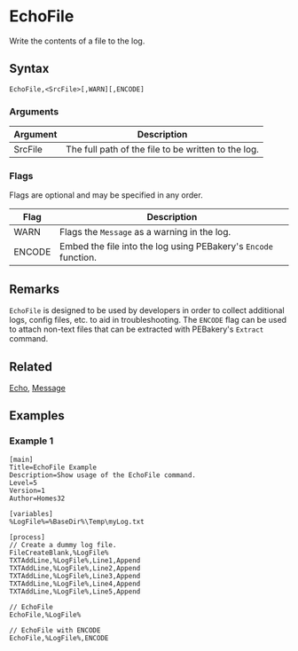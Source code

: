 # EchoFile

Write the contents of a file to the log.

## Syntax

```pebakery
EchoFile,<SrcFile>[,WARN][,ENCODE]
```

### Arguments

| Argument | Description |
| --- | --- |
| SrcFile | The full path of the file to be written to the log. |

### Flags

Flags are optional and may be specified in any order.

| Flag | Description |
| --- | --- |
| WARN | Flags the `Message` as a warning in the log. |
| ENCODE | Embed the file into the log using PEBakery's `Encode` function. |

## Remarks

`EchoFile` is designed to be used by developers in order to collect additional logs, config files, etc. to aid in troubleshooting. The `ENCODE` flag can be used to attach non-text files that can be extracted with PEBakery's `Extract` command.

## Related

[Echo](./Echo.md), [Message](./Message.md)

## Examples

### Example 1

```pebakery
[main]
Title=EchoFile Example
Description=Show usage of the EchoFile command.
Level=5
Version=1
Author=Homes32

[variables]
%LogFile%=%BaseDir%\Temp\myLog.txt

[process]
// Create a dummy log file.
FileCreateBlank,%LogFile%
TXTAddLine,%LogFile%,Line1,Append
TXTAddLine,%LogFile%,Line2,Append
TXTAddLine,%LogFile%,Line3,Append
TXTAddLine,%LogFile%,Line4,Append
TXTAddLine,%LogFile%,Line5,Append

// EchoFile
EchoFile,%LogFile%

// EchoFile with ENCODE
EchoFile,%LogFile%,ENCODE
```